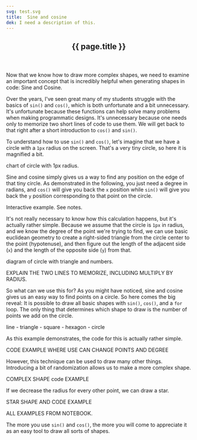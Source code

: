 ```yaml
---
svg: test.svg
title:  Sine and cosine
dek: I need a description of this.
---
```


<section data-type="chapter" id="sine-and-cosine">

  <header>
    <h1>{{ page.title }}</h1>
  </header>

</section>

Now that we know how to draw more complex shapes, we need to examine an important concept that is incredibly helpful when generating shapes in code: Sine and Cosine.

Over the years, I've seen great many of my students struggle with the basics of `sin()` and `cos()`, which is both unfortunate and a bit unnecessary. It's unfortunate because these functions can help solve many problems when making programmatic designs. It's unnecessary because one needs only to memorize two short lines of code to use them. We will get back to that right after a short introduction to `cos()` and `sin()`.

To understand how to use `sin()` and `cos()`, let's imagine that we have a circle with a `1px` radius on the screen. That's a very tiny circle, so here it is magnified a bit.

chart of circle with 1px radius.

Sine and cosine simply gives us a way to find any position on the edge of that tiny circle. As demonstrated in the following, you just need a degree in radians, and `cos()` will give you back the `x` position while `sin()` will give you back the `y` position corresponding to that point on the circle.

Interactive example. See notes.

It's not really necessary to know how this calculation happens, but it's actually rather simple. Because we assume that the circle is `1px` in radius, and we know the degree of the point we're trying to find, we can use basic euclidean geometry to create a right-sided triangle from the circle center to the point (hypotenuse), and then figure out the length of the adjacent side (`x`) and the length of the opposite side (`y`) from that.

diagram of circle with triangle and numbers.

EXPLAIN THE TWO LINES TO MEMORIZE, INCLUDING MULTIPLY BY RADIUS.

So what can we use this for? As you might have noticed, sine and cosine gives us an easy way to find points on a circle. So here comes the big reveal: It is possible to draw all basic shapes with `sin()`, `cos()`, and a `for` loop. The only thing that determines which shape to draw is the number of points we add on the circle.

line - triangle - square - hexagon - circle

As this example demonstrates, the code for this is actually rather simple.

CODE EXAMPLE WHERE USE CAN CHANGE POINTS AND DEGREE

However, this technique can be used to draw many other things. Introducing a bit of randomization allows us to make a more complex shape.

COMPLEX SHAPE code EXAMPLE

If we decrease the radius for every other point, we can draw a star.

STAR SHAPE AND CODE EXAMPLE

ALL EXAMPLES FROM NOTEBOOK.

The more you use `sin()` and `cos()`, the more you will come to appreciate it as an easy tool to draw all sorts of shapes.
